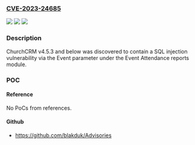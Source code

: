 ### [CVE-2023-24685](https://cve.mitre.org/cgi-bin/cvename.cgi?name=CVE-2023-24685)
![](https://img.shields.io/static/v1?label=Product&message=n%2Fa&color=blue)
![](https://img.shields.io/static/v1?label=Version&message=n%2Fa&color=blue)
![](https://img.shields.io/static/v1?label=Vulnerability&message=n%2Fa&color=brighgreen)

### Description

ChurchCRM v4.5.3 and below was discovered to contain a SQL injection vulnerability via the Event parameter under the Event Attendance reports module.

### POC

#### Reference
No PoCs from references.

#### Github
- https://github.com/blakduk/Advisories

